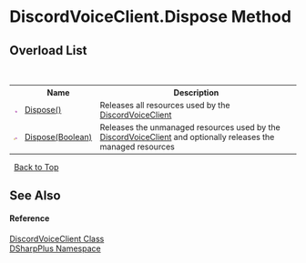 # DiscordVoiceClient.Dispose Method 
 


## Overload List
&nbsp;<table><tr><th></th><th>Name</th><th>Description</th></tr><tr><td>![Public method](media/pubmethod.gif "Public method")</td><td><a href="eddd7707-d725-4571-a180-0bcbef838c81">Dispose()</a></td><td>
Releases all resources used by the <a href="cb2896d5-fa4d-77de-0710-64ed5d5badbf">DiscordVoiceClient</a></td></tr><tr><td>![Protected method](media/protmethod.gif "Protected method")</td><td><a href="0e4c00f2-331b-0edc-7a06-81a2cc3c2173">Dispose(Boolean)</a></td><td>
Releases the unmanaged resources used by the <a href="cb2896d5-fa4d-77de-0710-64ed5d5badbf">DiscordVoiceClient</a> and optionally releases the managed resources</td></tr></table>&nbsp;
<a href="#discordvoiceclient.dispose-method">Back to Top</a>

## See Also


#### Reference
<a href="cb2896d5-fa4d-77de-0710-64ed5d5badbf">DiscordVoiceClient Class</a><br /><a href="503971eb-de5e-a570-9922-de9500a9b1cc">DSharpPlus Namespace</a><br />
